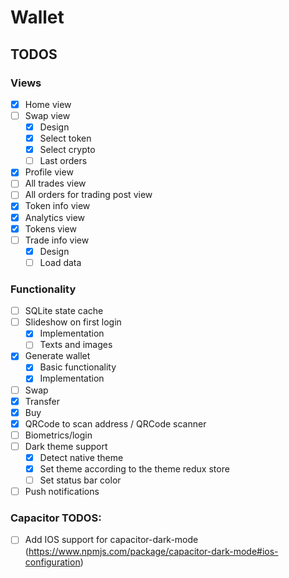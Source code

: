 # Wallet

## TODOS

### Views

- [x] Home view
- [ ] Swap view
  - [x] Design
  - [x] Select token
  - [x] Select crypto
  - [ ] Last orders
- [x] Profile view
- [ ] All trades view
- [ ] All orders for trading post view
- [x] Token info view
- [x] Analytics view
- [x] Tokens view
- [ ] Trade info view
  - [x] Design
  - [ ] Load data

### Functionality
- [ ] SQLite state cache
- [ ] Slideshow on first login
  - [x] Implementation
  - [ ] Texts and images
- [x] Generate wallet
  - [x] Basic functionality
  - [x] Implementation
- [ ] Swap
- [x] Transfer
- [x] Buy
- [x] QRCode to scan address / QRCode scanner
- [ ] Biometrics/login
- [ ] Dark theme support
  - [x] Detect native theme
  - [x] Set theme according to the theme redux store
  - [ ] Set status bar color
- [ ] Push notifications

### Capacitor TODOS:
- [ ] Add IOS support for capacitor-dark-mode (https://www.npmjs.com/package/capacitor-dark-mode#ios-configuration)